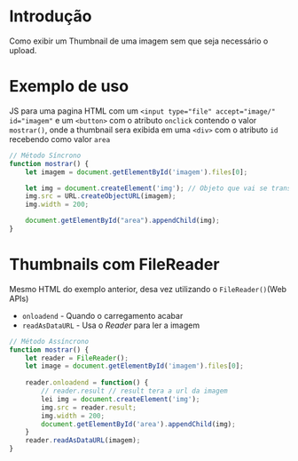 # Introdução

Como exibir um Thumbnail de uma imagem sem que seja necessário o upload.  

# Exemplo de uso

JS para uma pagina HTML com um `<input type="file" accept="image/" id="imagem"` e um `<button>` com o atributo `onclick` contendo o valor `mostrar()`, onde a thumbnail sera exibida em uma `<div>` com o atributo `id` recebendo como valor `area`
```javascript
// Método Síncrono
function mostrar() {
    let imagem = document.getElementById('imagem').files[0];

    let img = document.createElement('img'); // Objeto que vai se transformar em elemento
    img.src = URL.createObjectURL(imagem);
    img.width = 200;

    document.getElementById("area").appendChild(img);
}
```

# Thumbnails com FileReader

Mesmo HTML do exemplo anterior, desa vez utilizando o `FileReader()`(Web APIs)  
- `onloadend` - Quando o carregamento acabar
- `readAsDataURL` - Usa o *Reader* para ler a imagem
```javascript
// Método Assíncrono
function mostrar() {
    let reader = FileReader();
    let image = document.getElementById('imagem').files[0];
    
    reader.onloadend = function() {
        // reader.result // result tera a url da imagem
        lei img = document.createElement('img');
        img.src = reader.result;
        img.width = 200;
        document.getElementById('area').appendChild(img);
    }
    reader.readAsDataURL(imagem);
}
```
